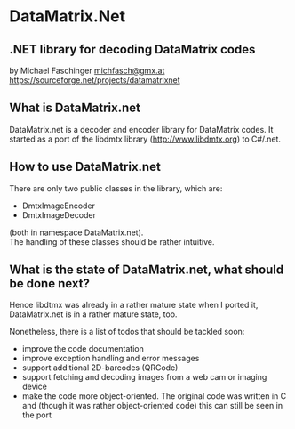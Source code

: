 # DataMatrix.Net

## .NET library for decoding DataMatrix codes

by Michael Faschinger <michfasch@gmx.at> https://sourceforge.net/projects/datamatrixnet

## What is DataMatrix.net

DataMatrix.net is a decoder and encoder library for DataMatrix codes. It started as a port of the libdmtx library (http://www.libdmtx.org) to C#/.net.

## How to use DataMatrix.net

There are only two public classes in the library, which are:

* DmtxImageEncoder
* DmtxImageDecoder

(both in namespace DataMatrix.net).  
The handling of these classes should be rather intuitive.

## What is the state of DataMatrix.net, what should be done next?

Hence libdtmx was already in a rather mature state when I ported it, DataMatrix.net is in a rather mature state, too.  

Nonetheless, there is a list of todos that should be tackled soon:

* improve the code documentation
* improve exception handling and error messages
* support additional 2D-barcodes (QRCode)
* support fetching and decoding images from a web cam or imaging device
* make the code more object-oriented. The original code was written in C and (though it was rather object-oriented code) this can still be seen in the port
